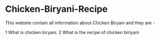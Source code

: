 # Chicken-Biryani-Recipe
This website contain all information about Chicken Biryani and they are - 

1 What is chicken biryani.
2 What is the recipe of chicken biriyani

